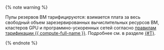 {% note warning %}

Пулы резервов ВМ тарифицируются: взимается плата за весь свободный объем зарезервированных вычислительных ресурсов ВМ, кластеров GPU и программно-ускоренных сетей согласно [правилам тарификации {{ compute-full-name }}](../../compute/pricing.md). Подробнее см. в разделе [{#T}](../../compute/pricing.md#pool).

{% endnote %}